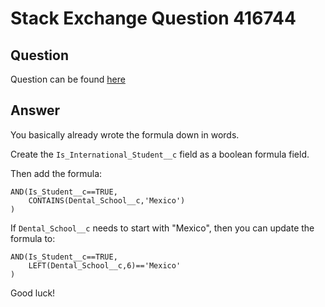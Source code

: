 # Stack Exchange Question 416744

## Question

Question can be found [here](https://salesforce.stackexchange.com/questions/417558/set-a-custom-checkbox-field-to-true-based-on-another-checkbox-field-value-and-a)

## Answer

You basically already wrote the formula down in words.

Create the `Is_International_Student__c` field as a boolean formula field.

Then add the formula:
```
AND(Is_Student__c==TRUE,
    CONTAINS(Dental_School__c,'Mexico')
)
```

If `Dental_School__c` needs to start with "Mexico", then you can update the formula to:
```
AND(Is_Student__c==TRUE,
    LEFT(Dental_School__c,6)=='Mexico'
)
```

Good luck!
